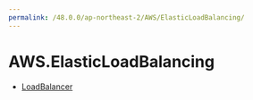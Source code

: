 ```yaml
---
permalink: /48.0.0/ap-northeast-2/AWS/ElasticLoadBalancing/
---
```


# AWS.ElasticLoadBalancing



* [LoadBalancer](LoadBalancer.md)